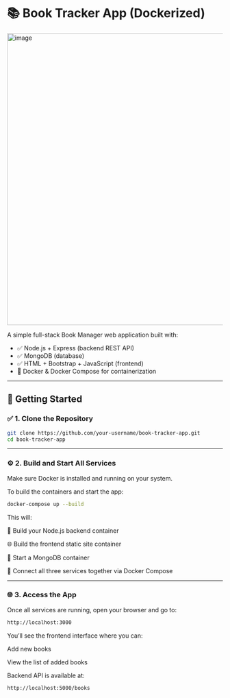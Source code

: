 # 📚 Book Tracker App (Dockerized)

<img width="1748" height="681" alt="image" src="https://github.com/user-attachments/assets/b25d2201-9826-4acd-a0c3-c0aa62686265" />


A simple full-stack Book Manager web application built with:

- ✅ Node.js + Express (backend REST API)
- ✅ MongoDB (database)
- ✅ HTML + Bootstrap + JavaScript (frontend)
- 🐳 Docker & Docker Compose for containerization 
  
---

## 🚀 Getting Started

### ✅ 1. Clone the Repository

```bash
git clone https://github.com/your-username/book-tracker-app.git
cd book-tracker-app
```
---

### ⚙️ 2. Build and Start All Services

Make sure Docker is installed and running on your system.

To build the containers and start the app:

```bash
docker-compose up --build
```
This will:

🔧 Build your Node.js backend container

🌐 Build the frontend static site container

🧱 Start a MongoDB container

🔗 Connect all three services together via Docker Compose

---

### 🌐 3. Access the App

Once all services are running, open your browser and go to:

```bash
http://localhost:3000
```

You’ll see the frontend interface where you can:

Add new books

View the list of added books

Backend API is available at:

```bash
http://localhost:5000/books
```
